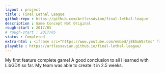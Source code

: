 ```yaml
---
layout : project
title : Final Lethal League
github-repo : https://github.com/ArtlessAvian/final-lethal-league
description : Game Concept Not Original
rough-start : 2017/05
# rough-start : 2017/05
status : Completed
extra-html : <iframe src="https://www.youtube.com/embed/j8ESuW5rtmo" frameborder="0" allow="autoplay; encrypted-media" allowfullscreen></iframe>
playable : https://artlessavian.github.io/final-lethal-league/
---
```


My first feature complete game! A good conclusion to all I learned with LibGDX so far.
My team was able to create it in 2.5 weeks.